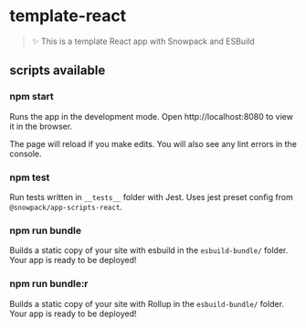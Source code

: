 # template-react

> ✨ This is a template React app with Snowpack and ESBuild

## scripts available

### npm start

Runs the app in the development mode.
Open http://localhost:8080 to view it in the browser.

The page will reload if you make edits.
You will also see any lint errors in the console.

### npm test

Run tests written in `__tests__` folder with Jest.
Uses jest preset config from `@snowpack/app-scripts-react`.
### npm run bundle

Builds a static copy of your site with esbuild in the `esbuild-bundle/` folder.
Your app is ready to be deployed!

### npm run bundle:r

Builds a static copy of your site with Rollup in the `esbuild-bundle/` folder.
Your app is ready to be deployed!
